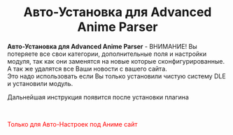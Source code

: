 <h1 align="center">Авто-Установка для Advanced Anime Parser</h1>
<p><b>Авто-Установка для Advanced Anime Parser</b> - ВНИМАНИЕ! Вы потеряете все свои категории, дополнительные поля и настройки модуля, так как они заменятся на новые которые сконфигурированные. А так же удалятся все Ваши новости с вашего сайта.<br/>
Это надо использовать если Вы только установили чистую систему DLE и установили модуль.</p>
<p>Дальнейшая инструкция появится после установки плагина</p><br/>
<p style="color:red">Только для Авто-Настроек под Аниме сайт</p>
